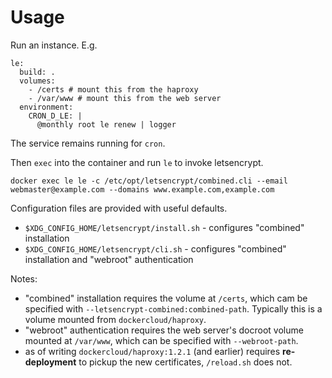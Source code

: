 
# Usage

Run an instance. E.g.

```
le:
  build: .
  volumes:
    - /certs # mount this from the haproxy
    - /var/www # mount this from the web server
  environment:
    CRON_D_LE: |
      @monthly root le renew | logger
```

The service remains running for `cron`.

Then `exec` into the container and run `le` to invoke letsencrypt.

```
docker exec le le -c /etc/opt/letsencrypt/combined.cli --email webmaster@example.com --domains www.example.com,example.com
```

Configuration files are provided with useful defaults.

- `$XDG_CONFIG_HOME/letsencrypt/install.sh` - configures "combined" installation
- `$XDG_CONFIG_HOME/letsencrypt/cli.sh` - configures "combined" installation and "webroot" authentication

Notes:

- "combined" installation requires the volume at `/certs`, which cam
  be specified with `--letsencrypt-combined:combined-path`. Typically
  this is a volume mounted from `dockercloud/haproxy`.
- "webroot" authentication requires the web server's docroot volume
  mounted at `/var/www`, which can be specified with `--webroot-path`.
- as of writing `dockercloud/haproxy:1.2.1` (and earlier) requires
  **re-deployment** to pickup the new certificates, `/reload.sh` does not.
